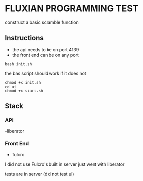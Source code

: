 # FLUXIAN PROGRAMMING TEST
construct a basic scramble function

## Instructions
- the api needs to be on port 4139
- the front end can be on any port

```
bash init.sh
```

the bas script should work
if it does not

```
chmod +x init.sh
cd ui
chmod +x start.sh
```

## Stack
### API
-liberator
### Front End
- fulcro

I did not use Fulcro's built in server just went with liberator

tests are in server (did not test ui)
